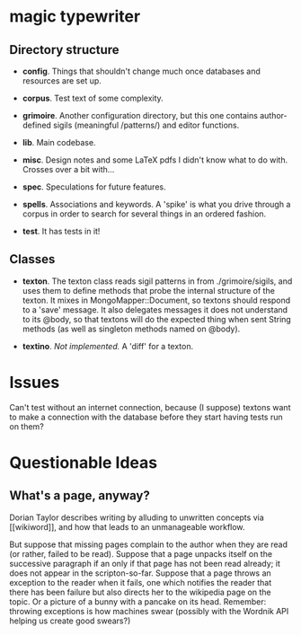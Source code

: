 magic typewriter
================

Directory structure
--------------------------------------------------- 
* **config**. Things that shouldn't change much once databases and resources are set up. 

* **corpus**.  Test text of some complexity. 

* **grimoire**. Another configuration directory, but this one contains author-defined sigils (meaningful /patterns/) and editor
functions. 

* **lib**. Main codebase. 

* **misc**. Design notes and some LaTeX pdfs I didn't know what to do with. Crosses over a
bit with...

* **spec**. Speculations for future features. 

* **spells**. Associations and keywords. A 'spike' is what you drive through a
corpus in order to search for several things in an ordered fashion. 

* **test**. It has tests in it!

Classes
--------------------------------------------------- 
* **texton**. The texton class reads sigil patterns in from ./grimoire/sigils,
  and uses them to define methods that probe the internal structure of the
  texton. It mixes in MongoMapper::Document, so textons should respond to a
  'save' message. It also delegates messages it does not understand to its
  @body, so that textons will do the expected thing when sent String methods (as
  well as singleton methods named on @body).

* **textino**. _Not implemented._ A 'diff' for a texton.
 
Issues
======
Can't test without an internet connection, because (I suppose) textons want to
make a connection with the database before they start having tests run on them?


Questionable Ideas
=============================

What's a page, anyway? 
----------------------
Dorian Taylor describes writing by alluding to unwritten concepts via
[[wikiword]], and how that leads to an unmanageable workflow. 

But suppose that missing pages complain to the author when they are read (or
rather, failed to be read). Suppose that a page unpacks itself on the successive
paragraph if an only if that page has not been read already; it does not appear
in the scripton-so-far. Suppose that a page throws an exception to the reader
when it fails, one which notifies the reader that there has been failure but
also directs her to the wikipedia page on the topic. Or a picture of a bunny
with a pancake on its head. Remember: throwing exceptions is how machines swear 
(possibly with the Wordnik API helping us create good swears?)

